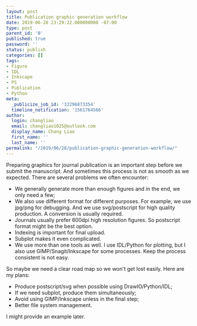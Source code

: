 ```yaml
---
layout: post
title: Publication graphic generation workflow
date: 2019-06-28 23:29:22.000000000 -07:00
type: post
parent_id: '0'
published: true
password: ''
status: publish
categories: []
tags:
- Figure
- IDL
- Inkscape
- PS
- Publication
- Python
meta:
  _publicize_job_id: '32296873354'
  timeline_notification: '1561764566'
author:
  login: changliao
  email: changliao1025@outlook.com
  display_name: Chang Liao
  first_name: ''
  last_name: ''
permalink: "/2019/06/28/publication-graphic-generation-workflow/"
---
```

<!-- wp:paragraph -->

Preparing graphics for journal publication is an important step before we submit the manuscript. And sometimes this process is not as smooth as we expected. There are several problems we often encounter:

<!-- /wp:paragraph -->

<!-- wp:list -->

- We generally generate more than enough figures and in the end, we only need a few;
- We also use different format for different purposes. For example, we use jpg/png for debugging. And we use svg/postscript for high quality production. A conversion is usually required.
- Journals usually prefer 600dpi high resolution figures. So postscript format might be the best option.
- Indexing is important for final upload.
- Subplot makes it even complicated.
- We use more than one tools as well. I use IDL/Python for plotting, but I also use GIMP/Snagit/Inkscape for some processes. Keep the process consistent is not easy.

<!-- /wp:list -->

<!-- wp:paragraph -->

So maybe we need a clear road map so we won't get lost easily. Here are my plans:

<!-- /wp:paragraph -->

<!-- wp:list -->

- Produce postscript/svg when possible using DrawIO/Python/IDL;
- If we need subplot, produce them simultaneously;
- Avoid using GIMP/Inkscape unless in the final step;
- Better file system management.

<!-- /wp:list -->

<!-- wp:paragraph -->

I might provide an example later.

<!-- /wp:paragraph -->

